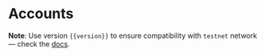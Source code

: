 <script setup>
  import { data } from '../../versions.data'
  const { version } = data
</script>

# Accounts

**Note**: Use version `{{version}}` to ensure compatibility with `testnet` network — check the [docs](https://docs.fuel.network/guides/installation/#using-the-latest-toolchain).
